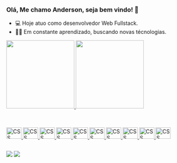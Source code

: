 ### Olá, Me chamo Anderson, seja bem vindo! 👋

- 💻 Hoje atuo como desenvolvedor Web Fullstack.
- 👨‍💻 Em constante aprendizado, buscando novas técnologias.

<div>
  <a href="https://github/ailvaanderson13">
  <img height="180em" src="https://github-readme-stats.vercel.app/api?username=ailvaanderson13&show_icons=true&theme=dark&include_all_commitd=true&count_pivate=true"/>
  <img height="180em" src="https://github-readme-stats.vercel.app/api/top-langs/?username=ailvaanderson13&layout=compact&lang_count=16&theme=dark"/>
</div>
  
## 
  
<div style="display: inline_block"><br>
  <img alingn="center" alt="CSS" height="30" width="40" src="https://cdn.jsdelivr.net/gh/devicons/devicon/icons/css3/css3-original.svg" />
  <img alingn="center" alt="CSS" height="30" width="40" src="https://cdn.jsdelivr.net/gh/devicons/devicon/icons/python/python-original.svg" />
  <img alingn="center" alt="CSS" height="30" width="40" src="https://cdn.jsdelivr.net/gh/devicons/devicon/icons/html5/html5-original.svg" />
  <img alingn="center" alt="CSS" height="30" width="40" src="https://cdn.jsdelivr.net/gh/devicons/devicon/icons/javascript/javascript-original.svg" />
  <img alingn="center" alt="CSS" height="30" width="40" src="https://cdn.jsdelivr.net/gh/devicons/devicon/icons/java/java-original.svg" />
  <img alingn="center" alt="CSS" height="30" width="40" src="https://cdn.jsdelivr.net/gh/devicons/devicon/icons/jquery/jquery-original.svg" />
  <img alingn="center" alt="CSS" height="30" width="40" src="https://cdn.jsdelivr.net/gh/devicons/devicon/icons/django/django-original.svg" />
  <img alingn="center" alt="CSS" height="30" width="40" src="https://cdn.jsdelivr.net/gh/devicons/devicon/icons/android/android-original.svg" />  
  <img alingn="center" alt="CSS" height="30" width="40" src="https://cdn.jsdelivr.net/gh/devicons/devicon/icons/heroku/heroku-original-wordmark.svg" />
  <img alingn="center" alt="CSS" height="30" width="40" src="https://cdn.jsdelivr.net/gh/devicons/devicon/icons/docker/docker-original.svg" />
          
</div>

##
  
<a href="https://www.linkedin.com/in/anderson-silva-01b298156/" target="_blank"><img src="https://img.shields.io/badge/LinkedIn-0077B5?style=for-the-badge&logo=linkedin&logoColor=white" target="_blank"></a>
<a href="https://www.instagram.com/anderson_developer/" target="_blank"><img src="https://img.shields.io/badge/Instagram-E4405F?style=for-the-badge&logo=instagram&logoColor=white" target="_blank"></a>

